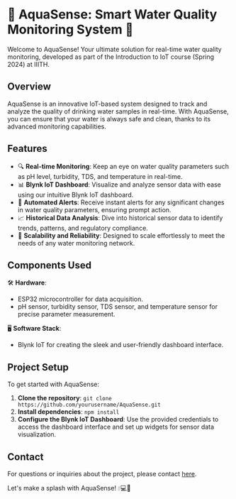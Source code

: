 # 🌊 AquaSense: Smart Water Quality Monitoring System 🌊

Welcome to AquaSense! Your ultimate solution for real-time water quality monitoring, developed as part of the Introduction to IoT course (Spring 2024) at IIITH.

## Overview

AquaSense is an innovative IoT-based system designed to track and analyze the quality of drinking water samples in real-time. With AquaSense, you can ensure that your water is always safe and clean, thanks to its advanced monitoring capabilities.

## Features

- 🔍 **Real-time Monitoring**: Keep an eye on water quality parameters such as pH level, turbidity, TDS, and temperature in real-time.
- 📊 **Blynk IoT Dashboard**: Visualize and analyze sensor data with ease using our intuitive Blynk IoT dashboard.
- 🚨 **Automated Alerts**: Receive instant alerts for any significant changes in water quality parameters, ensuring prompt action.
- 📈 **Historical Data Analysis**: Dive into historical sensor data to identify trends, patterns, and regulatory compliance.
- 🔧 **Scalability and Reliability**: Designed to scale effortlessly to meet the needs of any water monitoring network.

## Components Used

🛠 **Hardware**:
  - ESP32 microcontroller for data acquisition.
  - pH sensor, turbidity sensor, TDS sensor, and temperature sensor for precise parameter measurement.

🖥 **Software Stack**:
  - Blynk IoT for creating the sleek and user-friendly dashboard interface.

## Project Setup

To get started with AquaSense:

1. **Clone the repository**: `git clone https://github.com/yourusername/AquaSense.git`
2. **Install dependencies**: `npm install`
3. **Configure the Blynk IoT Dashboard**: Use the provided credentials to access the dashboard interface and set up widgets for sensor data visualization.

## Contact

For questions or inquiries about the project, please contact [here](mailto:varun.gup@students.iiit.ac.in).

Let's make a splash with AquaSense! 💧💻🌟
